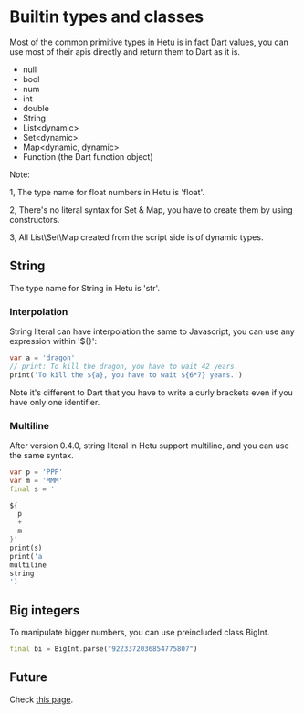 # Builtin types and classes

Most of the common primitive types in Hetu is in fact Dart values, you can use most of their apis directly and return them to Dart as it is.

- null
- bool
- num
- int
- double
- String
- List\<dynamic\>
- Set\<dynamic\>
- Map\<dynamic, dynamic\>
- Function (the Dart function object)

Note:

1, The type name for float numbers in Hetu is 'float'.

2, There's no literal syntax for Set & Map, you have to create them by using constructors.

3, All List\Set\Map created from the script side is of dynamic types.

## String

The type name for String in Hetu is 'str'.

### Interpolation

String literal can have interpolation the same to Javascript, you can use any expression within '${}':

```dart
var a = 'dragon'
// print: To kill the dragon, you have to wait 42 years.
print('To kill the ${a}, you have to wait ${6*7} years.')
```

Note it's different to Dart that you have to write a curly brackets even if you have only one identifier.

### Multiline

After version 0.4.0, string literal in Hetu support multiline, and you can use the same syntax.

```dart
var p = 'PPP'
var m = 'MMM'
final s = '

${
  p
  +
  m
}'
print(s)
print('a
multiline
string
')
```

## Big integers

To manipulate bigger numbers, you can use preincluded class BigInt.

```dart
final bi = BigInt.parse("9223372036854775807")
```

## Future

Check [this page](../future/readme.md).
